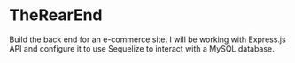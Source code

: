 # TheRearEnd
Build the back end for an e-commerce site. I will be working with Express.js API and configure it to use Sequelize to interact with a MySQL database.
